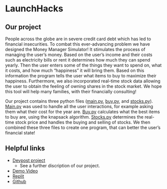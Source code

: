 # LaunchHacks

## Our project

People across the globe are in severe credit card debt which has led to financial insecurities. To combat this ever-advancing problem we have designed the Money Manager Simulator! It stimulates the process of managing the user’s money. Based on the user’s income and their costs such as electricity bills or rent it determines how much they can spend yearly. Then the user enters some of the things they want to spend on, what it costs, and how much “happiness” it will bring them. Based on this information the program tells the user what items to buy to maximize their happiness. Furthermore, we also incorporated real-time stock data allowing the user to obtain the feeling of owning shares in the stock market. We hope this tool will help many families, with their financially consulting!

Our project contains three python files ([main.py](https://github.com/asubramanian08/LaunchHacks/blob/main/main.py), [buy.py](https://github.com/asubramanian08/LaunchHacks/blob/main/buy.py), and [stocks.py](https://github.com/asubramanian08/LaunchHacks/blob/main/stocks.py)). [Main.py](https://github.com/asubramanian08/LaunchHacks/blob/main/main.py) was used to handle all the user interactions, for example asking them what their cost for the year are. [Buy.py](https://github.com/asubramanian08/LaunchHacks/blob/main/buy.py) calculates what the best items to buy are, using the knapsack algorithm. [Stocks.py](https://github.com/asubramanian08/LaunchHacks/blob/main/stocks.py) determines the real-time stock price and handles the buying and selling of stocks. We then combined these three files to create one program, that can better the user’s financial state!

## Helpful links

* [Devpost project](https://devpost.com/software/money-manager-92zwrh)
  * See a further discription of our project.
* [Demo Video](https://www.youtube.com/watch?v=0KRYIShlde4)
* [Replit](https://replit.com/@Jasamarbir/LaunchHacks)
* [Github](https://github.com/asubramanian08/LaunchHacks)
